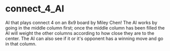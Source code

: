 # connect_4_AI
AI that plays connect 4 on an 8x9 board by Miley Chen!
The AI works by going in the middle column first; once the middle column has been filled the AI will weight the other columns according to how close they are to the center. The AI can also see if it or it's opponent has a winning move and go in that column.
